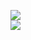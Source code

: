 [![](https://img.shields.io/badge/Made%20With-Github%20Spray-lightgrey.svg?style=for-the-badge&logo=github)](https://github.com/Annihil/github-spray#2538)  
[![](https://i.imgur.com/2DrTn0Z.gif)](https://github.com/Annihil/github-spray)